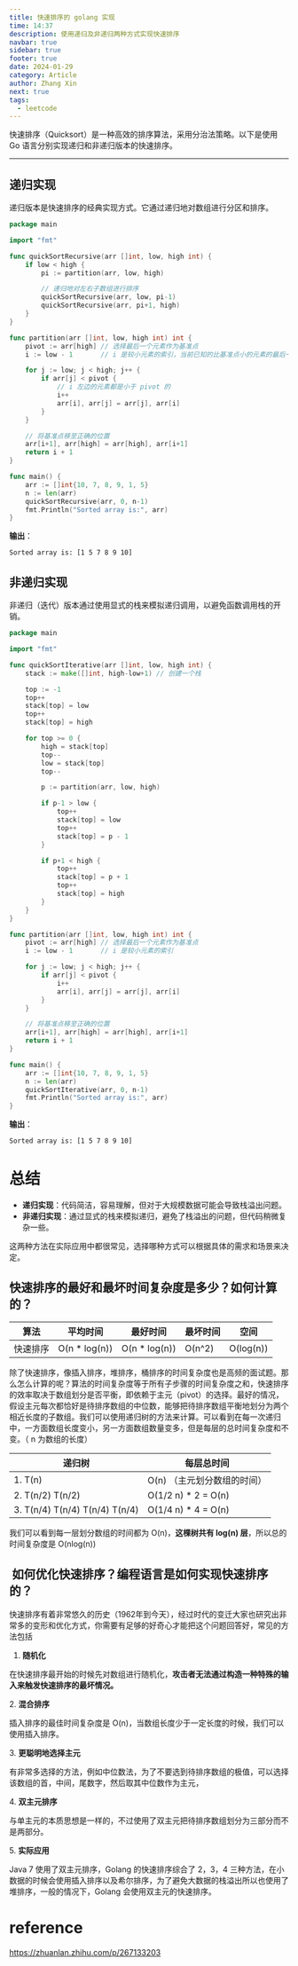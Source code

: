 ```yaml
---
title: 快速排序的 golang 实现
time: 14:37
description: 使用递归及非递归两种方式实现快速排序
navbar: true
sidebar: true
footer: true
date: 2024-01-29
category: Article
author: Zhang Xin
next: true
tags:
  - leetcode
---
```

快速排序（Quicksort）是一种高效的排序算法，采用分治法策略。以下是使用 Go 语言分别实现递归和非递归版本的快速排序。

---

## 递归实现

递归版本是快速排序的经典实现方式。它通过递归地对数组进行分区和排序。

```go
package main

import "fmt"

func quickSortRecursive(arr []int, low, high int) {
    if low < high {
        pi := partition(arr, low, high)

        // 递归地对左右子数组进行排序
        quickSortRecursive(arr, low, pi-1)
        quickSortRecursive(arr, pi+1, high)
    }
}

func partition(arr []int, low, high int) int {
    pivot := arr[high] // 选择最后一个元素作为基准点
    i := low - 1       // i 是较小元素的索引，当前已知的比基准点小的元素的最后一个位置

    for j := low; j < high; j++ {
        if arr[j] < pivot {
	        // i 左边的元素都是小于 pivot 的
            i++
            arr[i], arr[j] = arr[j], arr[i]
        }
    }

    // 将基准点移至正确的位置
    arr[i+1], arr[high] = arr[high], arr[i+1]
    return i + 1
}

func main() {
    arr := []int{10, 7, 8, 9, 1, 5}
    n := len(arr)
    quickSortRecursive(arr, 0, n-1)
    fmt.Println("Sorted array is:", arr)
}
```

**输出**：
```
Sorted array is: [1 5 7 8 9 10]
```

## 非递归实现

非递归（迭代）版本通过使用显式的栈来模拟递归调用，以避免函数调用栈的开销。

```go
package main

import "fmt"

func quickSortIterative(arr []int, low, high int) {
    stack := make([]int, high-low+1) // 创建一个栈

    top := -1
    top++
    stack[top] = low
    top++
    stack[top] = high

    for top >= 0 {
        high = stack[top]
        top--
        low = stack[top]
        top--

        p := partition(arr, low, high)

        if p-1 > low {
            top++
            stack[top] = low
            top++
            stack[top] = p - 1
        }

        if p+1 < high {
            top++
            stack[top] = p + 1
            top++
            stack[top] = high
        }
    }
}

func partition(arr []int, low, high int) int {
    pivot := arr[high] // 选择最后一个元素作为基准点
    i := low - 1       // i 是较小元素的索引

    for j := low; j < high; j++ {
        if arr[j] < pivot {
            i++
            arr[i], arr[j] = arr[j], arr[i]
        }
    }

    // 将基准点移至正确的位置
    arr[i+1], arr[high] = arr[high], arr[i+1]
    return i + 1
}

func main() {
    arr := []int{10, 7, 8, 9, 1, 5}
    n := len(arr)
    quickSortIterative(arr, 0, n-1)
    fmt.Println("Sorted array is:", arr)
}
```

**输出**：
```
Sorted array is: [1 5 7 8 9 10]
```

# 总结

- **递归实现**：代码简洁，容易理解，但对于大规模数据可能会导致栈溢出问题。
- **非递归实现**：通过显式的栈来模拟递归，避免了栈溢出的问题，但代码稍微复杂一些。

这两种方法在实际应用中都很常见，选择哪种方式可以根据具体的需求和场景来决定。
## 快速排序的最好和最坏时间复杂度是多少？如何计算的？

|算法|平均时间|最好时间|最坏时间|空间|
|---|---|---|---|---|
|快速排序|O(n * log(n))|O(n * log(n))|O(n^2)|O(log(n))|

除了快速排序，像插入排序，堆排序，桶排序的时间复杂度也是高频的面试题。那么怎么计算的呢？算法的时间复杂度等于所有子步骤的时间复杂度之和，快速排序的效率取决于数组划分是否平衡，即依赖于主元（pivot）的选择。最好的情况，假设主元每次都恰好是待排序数组的中位数，能够把待排序数组平衡地划分为两个相近长度的子数组。我们可以使用递归树的方法来计算。可以看到在每一次递归中，一方面数组长度变小，另一方面数组数量变多，但是每层的总时间复杂度和不变。（ n 为数组的长度）

|递归树|每层总时间|
|---|---|
|1. T(n)|O(n) （主元划分数组的时间）|
|2. T(n/2) T(n/2)|O(1/2 n) * 2 = O(n)|
|3. T(n/4) T(n/4) T(n/4) T(n/4)|O(1/4 n) * 4 = O(n)|

我们可以看到每一层划分数组的时间都为 O(n)，**这棵树共有 log(n) 层**，所以总的时间复杂度是 O(nlog(n))


##  如何优化快速排序？编程语言是如何实现快速排序的？

快速排序有着非常悠久的历史（1962年到今天），经过时代的变迁大家也研究出非常多的变形和优化方式，你需要有足够的好奇心才能把这个问题回答好，常见的方法包括

1. **随机化**

在快速排序最开始的时候先对数组进行随机化，**攻击者无法通过构造一种特殊的输入来触发快速排序的最坏情况。**

2. **混合排序**

插入排序的最佳时间复杂度是 O(n)，当数组长度少于一定长度的时候，我们可以使用插入排序。

3. **更聪明地选择主元**

有非常多选择的方法，例如中位数法，为了不要选到待排序数组的极值，可以选择该数组的首，中间，尾数字，然后取其中位数作为主元，

4. **双主元排序**

与单主元的本质思想是一样的，不过使用了双主元把待排序数组划分为三部分而不是两部分。

5. **实际应用**

Java 7 使用了双主元排序，Golang 的快速排序综合了 2，3，4 三种方法，在小数据的时候会使用插入排序以及希尔排序，为了避免大数据的栈溢出所以也使用了堆排序，一般的情况下，Golang 会使用双主元的快速排序。

# reference

https://zhuanlan.zhihu.com/p/267133203